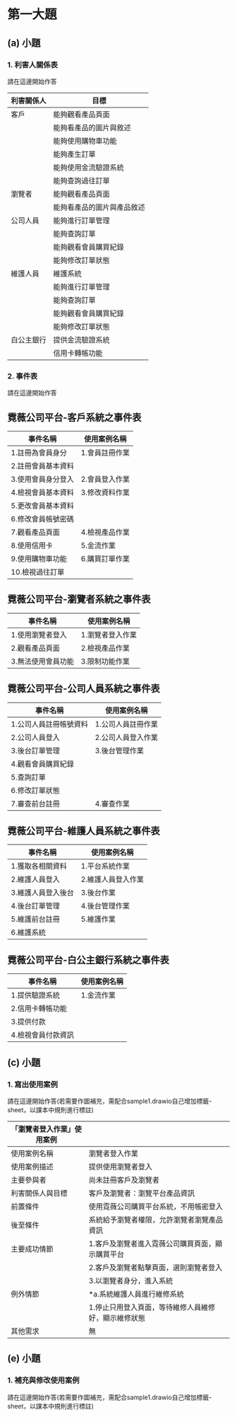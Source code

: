 # 第一大題 
## (a) 小題
### 1. 利害人關係表
請在這邊開始作答

|利害關係人|目標|
|-------|----------|
|客戶|能夠觀看產品頁面|
||能夠看產品的圖片與敘述|
||能夠使用購物車功能|
||能夠產生訂單|
||能夠使用金流驗證系統|
||能夠查詢過往訂單|
|瀏覽者|能夠觀看產品頁面|
||能夠看產品的圖片與產品敘述|
|公司人員|能夠進行訂單管理|
||能夠查詢訂單|
||能夠觀看會員購買紀錄|
||能夠修改訂單狀態|
|維護人員|維護系統|
||能夠進行訂單管理|
||能夠查詢訂單|
||能夠觀看會員購買紀錄|
||能夠修改訂單狀態|
|白公主銀行|提供金流驗證系統|
||信用卡轉帳功能|
### 2. 事件表
請在這邊開始作答

## 霓薇公司平台-客戶系統之事件表
|事件名稱|使用案例名稱|
|-------|-----------|
|1.註冊為會員身分|1.會員註冊作業|
|2.註冊會員基本資料||
|3.使用會員身分登入|2.會員登入作業|
|4.檢視會員基本資料|3.修改資料作業|
|5.更改會員基本資料||
|6.修改會員帳號密碼||
|7.觀看產品頁面|4.檢視產品作業|
|8.使用信用卡|5.金流作業|
|9.使用購物車功能|6.購買訂單作業|
|10.檢視過往訂單||

## 霓薇公司平台-瀏覽者系統之事件表
|事件名稱|使用案例名稱|
|-------|-----------|
|1.使用瀏覽者登入|1.瀏覽者登入作業|
|2.觀看產品頁面|2.檢視產品作業|
|3.無法使用會員功能|3.限制功能作業|

## 霓薇公司平台-公司人員系統之事件表
|事件名稱|使用案例名稱|
|-------|-----------|
|1.公司人員註冊帳號資料|1.公司人員註冊作業|
|2.公司人員登入|2.公司人員登入作業|
|3.後台訂單管理|3.後台管理作業|
|4.觀看會員購買紀錄||
|5.查詢訂單||
|6.修改訂單狀態||
|7.審查前台註冊|4.審查作業|

## 霓薇公司平台-維護人員系統之事件表
|事件名稱|使用案例名稱|
|-------|-----------|
|1.獲取各相關資料|1.平台系統作業|
|2.維護人員登入|2.維護人員登入作業|
|3.維護人員登入後台|3.後台作業|
|4.後台訂單管理|4.後台管理作業|
|5.維護前台註冊|5.維護作業|
|6.維護系統||

## 霓薇公司平台-白公主銀行系統之事件表
|事件名稱|使用案例名稱|
|-------|-----------|
|1.提供驗證系統|1.金流作業|
|2.信用卡轉帳功能||
|3.提供付款||
|4.檢視會員付款資訊||

## (c) 小題
### 1. 寫出使用案例
請在這邊開始作答(若需要作圖補充，需配合sample1.drawio自己增加標籤-sheet，以課本中規則進行標註)

|「瀏覽者登入作業」使用案例||
|-------|-----------|
|使用案例名稱|瀏覽者登入作業|
|使用案例描述|提供使用瀏覽者登入|
|主要參與者|尚未註冊客戶及瀏覽者|
|利害關係人與目標|客戶及瀏覽者：瀏覽平台產品資訊|
|前置條件|使用霓薇公司購買平台系統，不用帳密登入|
|後至條件|系統給予瀏覽者權限，允許瀏覽者瀏覽產品資訊|
|主要成功情節|1.客戶及瀏覽者進入霓薇公司購買頁面，顯示購買平台|
||2.客戶及瀏覽者點擊頁面，選則瀏覽者登入|
||3.以瀏覽者身分，進入系統|
|例外情節|*a.系統維護人員進行維修系統|
||1.停止只用登入頁面，等待維修人員維修好，顯示維修狀態|
|其他需求|無

## (e) 小題
### 1. 補充與修改使用案例
請在這邊開始作答(若需要作圖補充，需配合sample1.drawio自己增加標籤-sheet，以課本中規則進行標註)